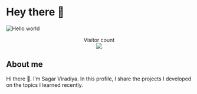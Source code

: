 # Hey there :wave:

<img src="https://raw.githubusercontent.com/sagar-viradiya/sagar-viradiya/master/resources/banner.png" alt="Hello world">

<p align="center"> 
  Visitor count<br>
  <img src="https://profile-counter.glitch.me/mustafasaydam/count.svg" />
</p>

## About me

Hi there 👋. I’m Sagar Viradiya. In this profile, I share the projects I developed on the topics I learned recently.
